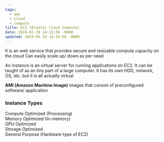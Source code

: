 ```yaml
---
tags:
  - aws
  - cloud
  - compute
title: EC2 (Elastic Cloud Compute)
date: 2024-01-28 14:15:56 -0600
updated: 2024-01-28 14:15:56 -0600
---
```


It is an web service that provides secure and resizable compute capacity on the cloud   Can easily scale up/ down as per need  

An instance is an virtual server for running applications on EC2. It can be taught of as an tiny part of a large computer. It has its own HDD, network, OS, etc. but it is all actually virtual

**AMI (Amazon Machine Image)** images that consist of preconfigured software/ application

### Instance Types
Compute Optimized (Processing)  
Memory Optimized (In-memory)  
GPU Optimized  
Storage Optimized  
General Purpose (Hardware type of EC2)
